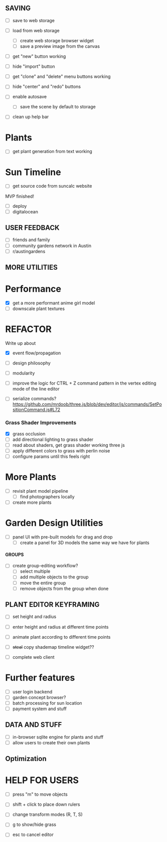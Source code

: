 ## SAVING
- [ ] save to web storage
- [ ] load from web storage
    - [ ] create web storage browser widget
    - [ ] save a preview image from the canvas

- [ ] get "new" button working
- [ ] hide "import" button
- [ ] get "clone" and "delete" menu buttons working
- [ ] hide "center" and "redo" buttons

- [ ] enable autosave
    - [ ] save the scene by default to storage

- [ ] clean up help bar

# Plants
- [ ] get plant generation from text working

# Sun Timeline
- [ ] get source code from suncalc website

MVP finished!
- [ ] deploy
- [ ] digitalocean

## USER FEEDBACK
- [ ] friends and family
- [ ] community gardens network in Austin
- [ ] r/austingardens

## MORE UTILITIES

# Performance
- [x] get a more performant anime girl model
- [ ] downscale plant textures

# REFACTOR
Write up about 
- [x] event flow/propagation
- [ ] design philosophy
- [ ] modularity
- [ ] improve the logic for CTRL + Z command pattern in the vertex editing mode of the line editor
- [ ] serialize commands? https://github.com/mrdoob/three.js/blob/dev/editor/js/commands/SetPositionCommand.js#L72


### Grass Shader Improvements
- [x] grass occlusion
- [ ] add directional lighting to grass shader
- [ ] read about shaders, get grass shader working three js
- [ ] apply different colors to grass with perlin noise
- [ ] configure params until this feels right

# More Plants
- [ ] revisit plant model pipeline
    - [ ] find photographers locally
- [ ] create more plants

# Garden Design Utilities
- [ ] panel UI with pre-built models for drag and drop
    - [ ] create a panel for 3D models the same way we have for plants

#### GROUPS
- [ ] create group-editing workflow?
    - [ ] select multiple
    - [ ] add multiple objects to the group
    - [ ] move the entire group
    - [ ] remove objects from the group when done

## PLANT EDITOR KEYFRAMING
- [ ] set height and radius
- [ ] enter height and radius at different time points
- [ ] animate plant according to different time points

- [ ] ~~steal~~ copy shademap timeline widget??

- [ ] complete web client

# Further features
- [ ] user login backend
- [ ] garden concept browser?
- [ ] batch processing for sun location
- [ ] payment system and stuff

## DATA AND STUFF
- [ ] in-browser sqlite engine for plants and stuff
- [ ] allow users to create their own plants

## Optimization

# HELP FOR USERS
- [ ] press "m" to move objects
- [ ] shift + click to place down rulers
- [ ] change transform modes (R, T, S)
- [ ] g to show/hide grass
- [ ] esc to cancel editor

